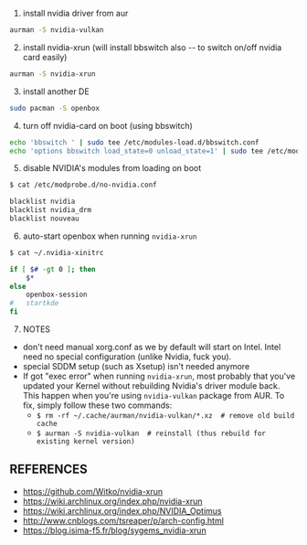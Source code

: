 

1) install nvidia driver from aur

```bash
aurman -S nvidia-vulkan
```

2) install nvidia-xrun (will install bbswitch also -- to switch on/off nvidia card easily)

```bash
aurman -S nvidia-xrun
```

3) install another DE

```bash
sudo pacman -S openbox
```

4) turn off nvidia-card on boot (using bbswitch)

```bash
echo 'bbswitch ' | sudo tee /etc/modules-load.d/bbswitch.conf
echo 'options bbswitch load_state=0 unload_state=1' | sudo tee /etc/modprobe.d/bbswitch.conf
```

5) disable NVIDIA's modules from loading on boot

```bash
$ cat /etc/modprobe.d/no-nvidia.conf

blacklist nvidia 
blacklist nvidia_drm 
blacklist nouveau
```

6) auto-start openbox when running `nvidia-xrun`

```bash
$ cat ~/.nvidia-xinitrc

if [ $# -gt 0 ]; then
    $*
else
    openbox-session
#   startkde
fi
```

7) NOTES

- don't need manual xorg.conf as we by default will start on Intel. Intel need no special configuration (unlike Nvidia, fuck you).
- special SDDM setup (such as Xsetup) isn't needed anymore
- If got "exec error" when running `nvidia-xrun`, most probably that you've updated your Kernel without rebuilding Nvidia's driver module back. This happen when you're using `nvidia-vulkan` package from AUR. To fix, simply follow these two commands:
    - `$ rm -rf ~/.cache/aurman/nvidia-vulkan/*.xz  # remove old build cache`
    - `$ aurman -S nvidia-vulkan  # reinstall (thus rebuild for existing kernel version)`

## REFERENCES
* https://github.com/Witko/nvidia-xrun 
* https://wiki.archlinux.org/index.php/nvidia-xrun 
* https://wiki.archlinux.org/index.php/NVIDIA_Optimus 
* http://www.cnblogs.com/tsreaper/p/arch-config.html 
* https://blog.isima-f5.fr/blog/sygems_nvidia-xrun
